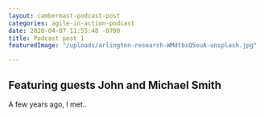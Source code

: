 ```yaml
---
layout: cambermast-podcast-post
categories: agile-in-action-podcast
date: 2020-04-07 11:55:48 -0700
title: Podcast post 1
featuredImage: "/uploads/arlington-research-WMdtbsQ5ouA-unsplash.jpg"

---
```

## Featuring guests John and Michael Smith

A few years ago, I met..